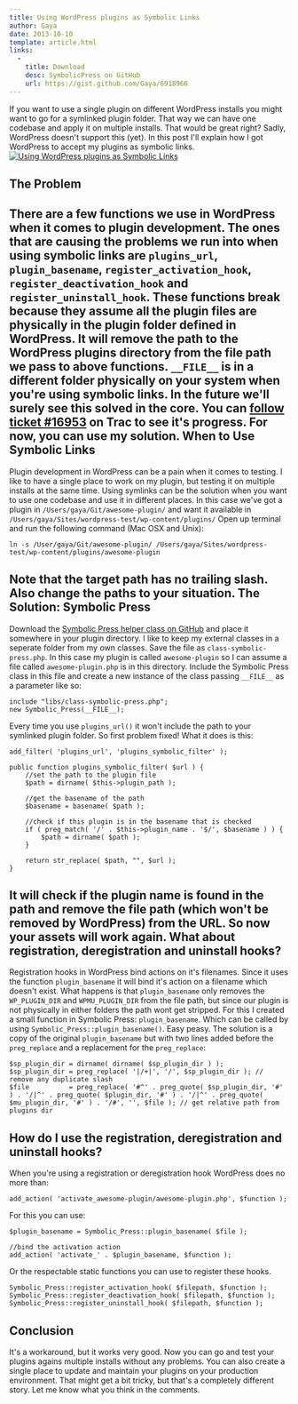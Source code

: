 ```yaml
---
title: Using WordPress plugins as Symbolic Links
author: Gaya
date: 2013-10-10
template: article.html
links:
  -
    title: Download
    desc: SymbolicPress on GitHub
    url: https://gist.github.com/Gaya/6918966
---
```

If you want to use a single plugin on different WordPress installs you might want to go for a symlinked plugin folder. That way we can have one codebase and apply it on multiple installs. That would be great right? Sadly, WordPress doesn't support this (yet). In this post I'll explain how I got WordPress to accept my plugins as symbolic links. [![Using WordPress plugins as Symbolic Links](/articles/using-wordpress-plugins-as-symbolic-links.jpg "Using WordPress plugins as Symbolic Links")](http://www.gayadesign.com/diy/using-wordpress-plugins-as-symbolic-links)<span id="more-1332"></span>

The Problem
-----------

 There are a few functions we use in WordPress when it comes to plugin development. The ones that are causing the problems we run into when using symbolic links are `plugins_url`, `plugin_basename`, `register_activation_hook`, `register_deactivation_hook` and `register_uninstall_hook`. These functions break because they assume all the plugin files are physically in the plugin folder defined in WordPress. It will remove the path to the WordPress plugins directory from the file path we pass to above functions. `__FILE__` is in a different folder physically on your system when you're using symbolic links. In the future we'll surely see this solved in the core. You can [follow ticket #16953](http://core.trac.wordpress.org/ticket/16953 "Ticket #16953 on WordPress Trac") on Trac to see it's progress. For now, you can use my solution. When to Use Symbolic Links
--------------------------

 Plugin development in WordPress can be a pain when it comes to testing. I like to have a single place to work on my plugin, but testing it on multiple installs at the same time. Using symlinks can be the solution when you want to use one codebase and use it in different places. In this case we've got a plugin in `/Users/gaya/Git/awesome-plugin/` and want it available in `/Users/gaya/Sites/wordpress-test/wp-content/plugins/` Open up terminal and run the following command (Mac OSX and Unix): 
```
ln -s /User/gaya/Git/awesome-plugin/ /Users/gaya/Sites/wordpress-test/wp-content/plugins/awesome-plugin
```
 Note that the target path has no trailing slash. Also change the paths to your situation. The Solution: Symbolic Press
----------------------------

 Download the [Symbolic Press helper class on GitHub](https://gist.github.com/Gaya/6918966 "Symbolic Press Class Gist on GitHub") and place it somewhere in your plugin directory. I like to keep my external classes in a seperate folder from my own classes. Save the file as `class-symbolic-press.php`. In this case my plugin is called `awesome-plugin` so I can assume a file called `awesome-plugin.php` is in this directory. Include the Symbolic Press class in this file and create a new instance of the class passing `__FILE__` as a parameter like so: 
```clike
include "libs/class-symbolic-press.php";
new Symbolic_Press(__FILE__);
```
 Every time you use `plugins_url()` it won't include the path to your symlinked plugin folder. So first problem fixed! What it does is this: 
```clike
add_filter( 'plugins_url', 'plugins_symbolic_filter' );

public function plugins_symbolic_filter( $url ) {
	//set the path to the plugin file
	$path = dirname( $this->plugin_path );

	//get the basename of the path
	$basename = basename( $path );

	//check if this plugin is in the basename that is checked
	if ( preg_match( '/' . $this->plugin_name . '$/', $basename ) ) {
		$path = dirname( $path );
	}

	return str_replace( $path, "", $url );
}
```
 It will check if the plugin name is found in the path and remove the file path (which won't be removed by WordPress) from the URL. So now your assets will work again. What about registration, deregistration and uninstall hooks?
------------------------------------------------------------

 Registration hooks in WordPress bind actions on it's filenames. Since it uses the function `plugin_basename` it will bind it's action on a filename which doesn't exist. What happens is that `plugin_basename` only removes the `WP_PLUGIN_DIR` and `WPMU_PLUGIN_DIR` from the file path, but since our plugin is not physically in either folders the path wont get stripped. For this I created a small function in Symbolic Press: `plugin_basename`. Which can be called by using `Symbolic_Press::plugin_basename()`. Easy peasy. The solution is a copy of the original `plugin_basename` but with two lines added before the `preg_replace` and a replacement for the `preg_replace`: 
```clike
$sp_plugin_dir = dirname( dirname( $sp_plugin_dir ) );
$sp_plugin_dir = preg_replace( '|/+|', '/', $sp_plugin_dir ); // remove any duplicate slash
$file          = preg_replace( '#^' . preg_quote( $sp_plugin_dir, '#' ) . '/|^' . preg_quote( $plugin_dir, '#' ) . '/|^' . preg_quote( $mu_plugin_dir, '#' ) . '/#', '', $file ); // get relative path from plugins dir
```
 How do I use the registration, deregistration and uninstall hooks?
------------------------------------------------------------------

 When you're using a registration or deregistration hook WordPress does no more than: 
```clike
add_action( 'activate_awesome-plugin/awesome-plugin.php', $function );
```
 For this you can use: 
```clike
$plugin_basename = Symbolic_Press::plugin_basename( $file );

//bind the activation action
add_action( 'activate_' . $plugin_basename, $function );
```
 Or the respectable static functions you can use to register these hooks. 
```clike
Symbolic_Press::register_activation_hook( $filepath, $function ); Symbolic_Press::register_deactivation_hook( $filepath, $function );
Symbolic_Press::register_uninstall_hook( $filepath, $function );
```
 Conclusion
----------

 It's a workaround, but it works very good. Now you can go and test your plugins agains multiple installs without any problems. You can also create a single place to update and maintain your plugins on your production environment. That might get a bit tricky, but that's a completely different story. Let me know what you think in the comments.